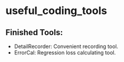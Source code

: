 # useful_coding_tools

## Finished Tools:
* DetailRecorder: Convenient recording tool.
* ErrorCal: Regression loss calculating tool.
